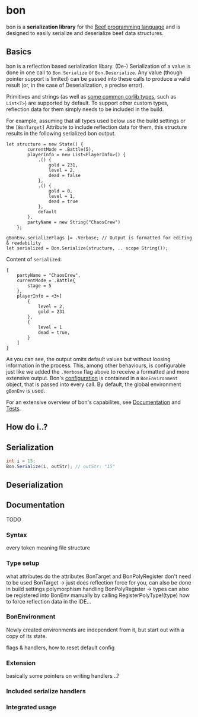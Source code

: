 # bon

bon is a **serialization library** for the [Beef programming language](https://github.com/beefytech/Beef) and is designed to easily serialize and deserialize beef data structures.

## Basics

bon is a reflection based serialization libary. (De-) Serialization of a value is done in one call to ``Bon.Serialize`` or ``Bon.Deserialize``.
Any value (though pointer support is limited) can be passed into these calls to produce a valid result (or, in the case of Deserialization, a precise error).

Primitives and strings (as well as [some common corlib types](#included-serialize-handlers), such as ``List<T>``) are supported by default. To support other custom types, reflection data for them simply needs to be included in the build.

For example, assuming that all types used below use the build settings or the ``[BonTarget]`` Attribute to include reflection data for them, this structure results in the following serialized bon output.

```bf
let structure = new State() {
		currentMode = .Battle(5),
		playerInfo = new List<PlayerInfo>() {
			.() {
				gold = 231,
				level = 2,
				dead = false
			},
			.() {
				gold = 0,
				level = 1,
				dead = true
			},
			default
		},
		partyName = new String("ChaosCrew")
	};

gBonEnv.serializeFlags |= .Verbose; // Output is formatted for editing & readability
let serialized = Bon.Serialize(structure, .. scope String());
```

Content of ``serialized``:
```
{
	partyName = "ChaosCrew",
	currentMode = .Battle{
		stage = 5
	},
	playerInfo = <3>[
		{
			level = 2,
			gold = 231
		},
		{
			level = 1
			dead = true,
		}
	]
}
```

As you can see, the output omits default values but without loosing information in the process. This, among other behaviours, is configurable just like we added the ``.Verbose`` flag above to receive a formatted and more extensive output. Bon's [configuration](#bonenvironment) is contained in a ``BonEnvironment`` object, that is passed into every call. By default, the global environment ``gBonEnv`` is used.

For an extensive overview of bon's capabilites, see [Documentation](#documentation) and [Tests](https://github.com/EinScott/bon/blob/main/Tests/src/Test.bf).

## How do i..?

## Serialization

```cs
int i = 15;
Bon.Serialize(i, outStr); // outStr: "15"
```

## Deserialization

## Documentation

TODO

### Syntax

every token meaning
file structure

### Type setup

what attributes do
the attributes BonTarget and BonPolyRegister don't need to be used
BonTarget -> just does reflection force for you, can also be done in build settings
polymorphism handling
BonPolyRegister -> types can also be registered into BonEnv manually by calling RegisterPolyType!(type)
how to force reflection data in the IDE...

### BonEnvironment

Newly created environments are independent from it, but start out with a copy of its state.

flags & handlers, how to reset default config

### Extension

basically some pointers on writing handlers
..?

### Included serialize handlers

### Integrated usage
